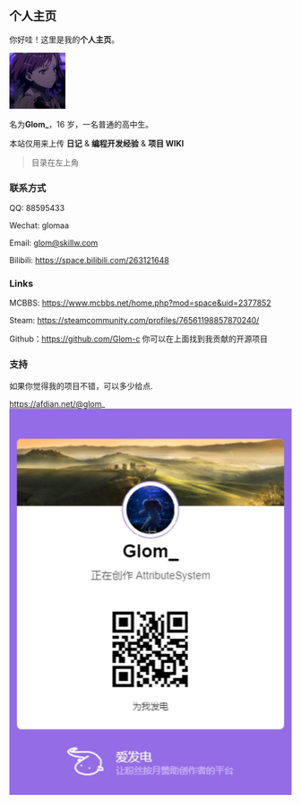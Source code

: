 ## 个人主页

你好哇！这里是我的**个人主页**。  

![head.gif](images/head.gif)  

名为**Glom\_**，16 岁，一名普通的高中生。

本站仅用来上传 **日记** & **编程开发经验** & **项目 WIKI**

> 目录在左上角

### 联系方式

QQ: 88595433

Wechat: glomaa

Email: glom@skillw.com

Bilibili: https://space.bilibili.com/263121648

### Links

MCBBS: https://www.mcbbs.net/home.php?mod=space&uid=2377852

Steam: https://steamcommunity.com/profiles/76561198857870240/

Github：https://github.com/Glom-c 你可以在上面找到我贡献的开源项目

### 支持

如果你觉得我的项目不错，可以多少给点.

https://afdian.net/@glom_
![afdian](images/afdian-Glom_.jpg)
